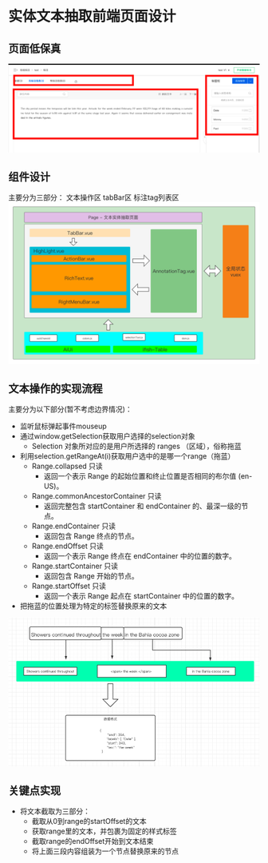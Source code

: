 # 实体文本抽取前端页面设计

## 页面低保真
![页面低保真](./页面原型.png)

## 组件设计

主要分为三部分： 文本操作区 tabBar区 标注tag列表区
![页面设计](./实体标注页面组件设计.png)

## 文本操作的实现流程

主要分为以下部分(暂不考虑边界情况)：

- 监听鼠标弹起事件mouseup
- 通过window.getSelection获取用户选择的selection对象
    - Selection 对象所对应的是用户所选择的 ranges （区域），俗称拖蓝
- 利用selection.getRangeAt(i)获取用户选中的是哪一个range（拖蓝）
    - Range.collapsed 只读 
      - 返回一个表示 Range 的起始位置和终止位置是否相同的布尔值 (en-US)。
    - Range.commonAncestorContainer 只读
      - 返回完整包含 startContainer 和 endContainer 的、最深一级的节点。
    - Range.endContainer 只读
      - 返回包含 Range 终点的节点。
    - Range.endOffset 只读
      - 返回一个表示 Range 终点在 endContainer 中的位置的数字。
    - Range.startContainer 只读
      - 返回包含 Range 开始的节点。
    - Range.startOffset 只读  
      - 返回一个表示 Range 起点在 startContainer 中的位置的数字。
- 把拖蓝的位置处理为特定的标签替换原来的文本

![文本操作的逻辑](./文本操作的逻辑.png)

## 关键点实现
- 将文本截取为三部分：
    - 截取从0到range的startOffset的文本
    - 获取range里的文本，并包裹为固定的样式标签
    - 截取range的endOffset开始到文本结束
    - 将上面三段内容组装为一个节点替换原来的节点
